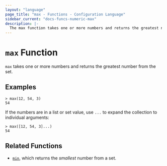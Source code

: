 ```yaml
---
layout: "language"
page_title: "max - Functions - Configuration Language"
sidebar_current: "docs-funcs-numeric-max"
description: |-
  The max function takes one or more numbers and returns the greatest number.
---
```


# `max` Function

`max` takes one or more numbers and returns the greatest number from the set.

## Examples

```
> max(12, 54, 3)
54
```

If the numbers are in a list or set value, use `...` to expand the collection
to individual arguments:

```
> max([12, 54, 3]...)
54
```

## Related Functions

- [`min`](./min.html), which returns the _smallest_ number from a set.
